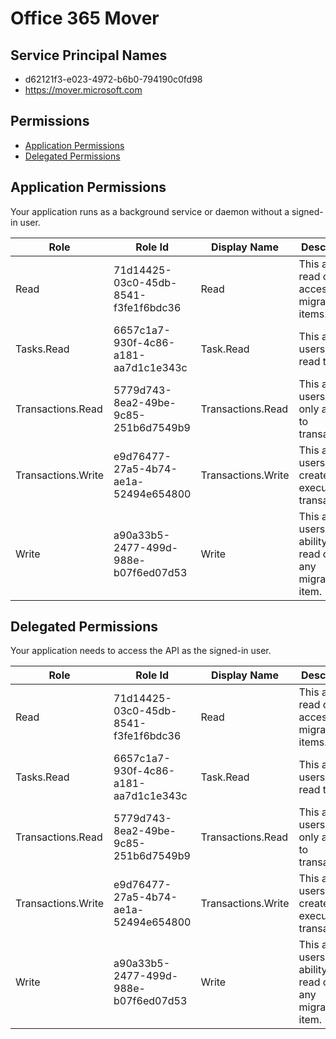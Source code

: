# Office 365 Mover
## Service Principal Names
- d62121f3-e023-4972-b6b0-794190c0fd98
- https://mover.microsoft.com

 ## Permissions
- [Application Permissions](#application-permissions)
- [Delegated Permissions](#delegated-permissions)

## Application Permissions
Your application runs as a background service or daemon without a signed-in user.

| Role | Role Id | Display Name | Description |
|---|---|---|---|
| Read | 71d14425-03c0-45db-8541-f3fe1f6bdc36 | Read | This allows read only access to all migration items. |
| Tasks.Read | 6657c1a7-930f-4c86-a181-aa7d1c1e343c | Task.Read | This allows users to read tasks. |
| Transactions.Read | 5779d743-8ea2-49be-9c85-251b6d7549b9 | Transactions.Read | This allows users read only access to transactions. |
| Transactions.Write | e9d76477-27a5-4b74-ae1a-52494e654800 | Transactions.Write | This allows users to create and execute transactions. |
| Write | a90a33b5-2477-499d-988e-b07f6ed07d53 | Write | This allows users the ability to read or write any migration item. |

## Delegated Permissions
Your application needs to access the API as the signed-in user. 

| Role | Role Id | Display Name | Description |
|---|---|---|---|
| Read | 71d14425-03c0-45db-8541-f3fe1f6bdc36 | Read | This allows read only access to all migration items. |
| Tasks.Read | 6657c1a7-930f-4c86-a181-aa7d1c1e343c | Task.Read | This allows users to read tasks. |
| Transactions.Read | 5779d743-8ea2-49be-9c85-251b6d7549b9 | Transactions.Read | This allows users read only access to transactions. |
| Transactions.Write | e9d76477-27a5-4b74-ae1a-52494e654800 | Transactions.Write | This allows users to create and execute transactions. |
| Write | a90a33b5-2477-499d-988e-b07f6ed07d53 | Write | This allows users the ability to read or write any migration item. |

